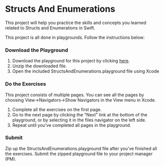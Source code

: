 # Structs And Enumerations

This project will help you practice the skills and concepts you learned related to Structs and Enumerations in Swift. 

This project is all done in playgrounds. Follow the instructions below:

### Download the Playground

1. Download the playground for this project by clicking [here](https://github.com/LambdaSchool/StructsAndEnumerations/archive/master.zip). 
2. Unzip the downloaded file.
3. Open the included StructsAndEnumerations.playground file using Xcode

### Do the Exercises

This project consists of multiple pages. You can see all the pages by choosing View->Navigators->Show Navigators in the View menu in Xcode.

1. Complete all the exercises on the first page.
2. Go to the next page by clicking the "Next" link at the bottom of the playground, or by selecting it in the files navigator on the left side.
3. Repeat until you've completed all pages in the playground.

### Submit

Zip up the StructsAndEnumerations.playground file after you've finished all the exercises. Submit the zipped playground file to your project manager (PM).
